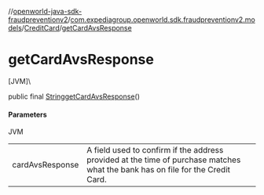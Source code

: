 //[openworld-java-sdk-fraudpreventionv2](../../../index.md)/[com.expediagroup.openworld.sdk.fraudpreventionv2.models](../index.md)/[CreditCard](index.md)/[getCardAvsResponse](get-card-avs-response.md)

# getCardAvsResponse

[JVM]\

public final [String](https://docs.oracle.com/javase/8/docs/api/java/lang/String.html)[getCardAvsResponse](get-card-avs-response.md)()

#### Parameters

JVM

| | |
|---|---|
| cardAvsResponse | A field used to confirm if the address provided at the time of purchase matches what the bank has on file for the Credit Card. |
